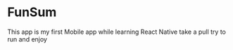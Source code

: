 # FunSum
This app is my first Mobile app while learning React Native take a pull try to run and enjoy
